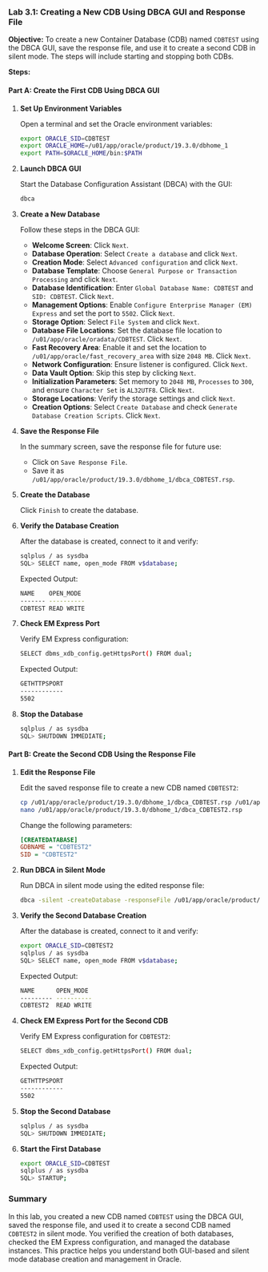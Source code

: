 ### Lab 3.1: Creating a New CDB Using DBCA GUI and Response File

**Objective:**
To create a new Container Database (CDB) named `CDBTEST` using the DBCA GUI, save the response file, and use it to create a second CDB in silent mode. The steps will include starting and stopping both CDBs.

**Steps:**

#### Part A: Create the First CDB Using DBCA GUI

1. **Set Up Environment Variables**

   Open a terminal and set the Oracle environment variables:

   ```sh
   export ORACLE_SID=CDBTEST
   export ORACLE_HOME=/u01/app/oracle/product/19.3.0/dbhome_1
   export PATH=$ORACLE_HOME/bin:$PATH
   ```

2. **Launch DBCA GUI**

   Start the Database Configuration Assistant (DBCA) with the GUI:

   ```sh
   dbca
   ```

3. **Create a New Database**

   Follow these steps in the DBCA GUI:

   - **Welcome Screen**: Click `Next`.
   - **Database Operation**: Select `Create a database` and click `Next`.
   - **Creation Mode**: Select `Advanced configuration` and click `Next`.
   - **Database Template**: Choose `General Purpose or Transaction Processing` and click `Next`.
   - **Database Identification**: Enter `Global Database Name: CDBTEST` and `SID: CDBTEST`. Click `Next`.
   - **Management Options**: Enable `Configure Enterprise Manager (EM) Express` and set the port to `5502`. Click `Next`.
   - **Storage Option**: Select `File System` and click `Next`.
   - **Database File Locations**: Set the database file location to `/u01/app/oracle/oradata/CDBTEST`. Click `Next`.
   - **Fast Recovery Area**: Enable it and set the location to `/u01/app/oracle/fast_recovery_area` with size `2048 MB`. Click `Next`.
   - **Network Configuration**: Ensure listener is configured. Click `Next`.
   - **Data Vault Option**: Skip this step by clicking `Next`.
   - **Initialization Parameters**: Set memory to `2048 MB`, `Processes` to `300`, and ensure `Character Set` is `AL32UTF8`. Click `Next`.
   - **Storage Locations**: Verify the storage settings and click `Next`.
   - **Creation Options**: Select `Create Database` and check `Generate Database Creation Scripts`. Click `Next`.

4. **Save the Response File**

   In the summary screen, save the response file for future use:

   - Click on `Save Response File`.
   - Save it as `/u01/app/oracle/product/19.3.0/dbhome_1/dbca_CDBTEST.rsp`.

5. **Create the Database**

   Click `Finish` to create the database.

6. **Verify the Database Creation**

   After the database is created, connect to it and verify:

   ```sh
   sqlplus / as sysdba
   SQL> SELECT name, open_mode FROM v$database;
   ```

   Expected Output:

   ```sh
   NAME    OPEN_MODE
   ------- ----------
   CDBTEST READ WRITE
   ```

7. **Check EM Express Port**

   Verify EM Express configuration:

   ```sh
   SELECT dbms_xdb_config.getHttpsPort() FROM dual;
   ```

   Expected Output:

   ```sh
   GETHTTPSPORT
   ------------
   5502
   ```

8. **Stop the Database**

   ```sh
   sqlplus / as sysdba
   SQL> SHUTDOWN IMMEDIATE;
   ```

#### Part B: Create the Second CDB Using the Response File

1. **Edit the Response File**

   Edit the saved response file to create a new CDB named `CDBTEST2`:

   ```sh
   cp /u01/app/oracle/product/19.3.0/dbhome_1/dbca_CDBTEST.rsp /u01/app/oracle/product/19.3.0/dbhome_1/dbca_CDBTEST2.rsp
   nano /u01/app/oracle/product/19.3.0/dbhome_1/dbca_CDBTEST2.rsp
   ```

   Change the following parameters:

   ```ini
   [CREATEDATABASE]
   GDBNAME = "CDBTEST2"
   SID = "CDBTEST2"
   ```

2. **Run DBCA in Silent Mode**

   Run DBCA in silent mode using the edited response file:

   ```sh
   dbca -silent -createDatabase -responseFile /u01/app/oracle/product/19.3.0/dbhome_1/dbca_CDBTEST2.rsp
   ```

3. **Verify the Second Database Creation**

   After the database is created, connect to it and verify:

   ```sh
   export ORACLE_SID=CDBTEST2
   sqlplus / as sysdba
   SQL> SELECT name, open_mode FROM v$database;
   ```

   Expected Output:

   ```sh
   NAME      OPEN_MODE
   --------- ----------
   CDBTEST2  READ WRITE
   ```

4. **Check EM Express Port for the Second CDB**

   Verify EM Express configuration for `CDBTEST2`:

   ```sh
   SELECT dbms_xdb_config.getHttpsPort() FROM dual;
   ```

   Expected Output:

   ```sh
   GETHTTPSPORT
   ------------
   5502
   ```

5. **Stop the Second Database**

   ```sh
   sqlplus / as sysdba
   SQL> SHUTDOWN IMMEDIATE;
   ```

6. **Start the First Database**

   ```sh
   export ORACLE_SID=CDBTEST
   sqlplus / as sysdba
   SQL> STARTUP;
   ```

### Summary

In this lab, you created a new CDB named `CDBTEST` using the DBCA GUI, saved the response file, and used it to create a second CDB named `CDBTEST2` in silent mode. You verified the creation of both databases, checked the EM Express configuration, and managed the database instances. This practice helps you understand both GUI-based and silent mode database creation and management in Oracle.
